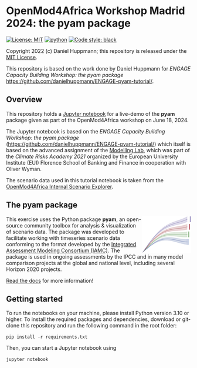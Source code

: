# OpenMod4Africa Workshop Madrid 2024: the pyam package

[![License:
MIT](https://img.shields.io/badge/License-MIT-yellow.svg)](https://opensource.org/licenses/MIT)
[![python](https://img.shields.io/badge/python-≥3.10,<3.13-blue?logo=python&logoColor=white)](https://github.com/IAMconsortium/pyam)
[![Code style:
black](https://img.shields.io/badge/code%20style-black-000000.svg)](https://github.com/psf/black)

Copyright 2022 (c) Daniel Huppmann; this repository is released under the [MIT
License](LICENSE).

This repository is based on the work done by Daniel Huppmann for *ENGAGE Capacity
Building Workshop: the pyam package*
<https://github.com/danielhuppmann/ENGAGE-pyam-tutorial/>.

## Overview

This repository holds a [Jupyter notebook](tutorial-notebook.ipynb) for a live-demo of
the **pyam** package given as part of the OpenMod4Africa workshop on June 18, 2024.

The Jupyter notebook is based on the *ENGAGE Capacity Building Workshop: the pyam
package* (<https://github.com/danielhuppmann/ENGAGE-pyam-tutorial/>) which itself is
based on the advanced assignment of the [Modelling
Lab](https://github.com/danielhuppmann/climate-risks-academy-2021), which was part of
the *Climate Risks Academy 2021* organized by the European University Institute (EUI)
Florence School of Banking and Finance in cooperation with Oliver Wyman.

The scenario data used in this tutorial notebook is taken from the [OpenMod4Africa
Internal Scenario Explorer](https://data.ece.iiasa.ac.at/openmod4africa-internal).

## The pyam package

<img src="./_static/pyam-logo.png" width="133" height="100" align="right" alt="pyam logo" />

This exercise uses the Python package **pyam**, an open-source community toolbox for
analysis & visualization of scenario data. The package was developed to facilitate
working with timeseries scenario data conforming to the format developed by the
[Integrated Assessment Modeling Consortium (IAMC)](https://www.iamconsortium.org). The
package is used in ongoing assessments by the IPCC and in many model comparison projects
at the global and national level, including several Horizon 2020 projects.

[Read the docs](https://pyam-iamc.readthedocs.io) for more information!

## Getting started

To run the notebooks on your machine, please install Python version 3.10 or higher. To
install the required packages and dependencies, download or git-clone this repository
and run the following command in the root folder:

```console
pip install -r requirements.txt
```

Then, you can start a Jupyter notebook using

```console
jupyter notebook
```
